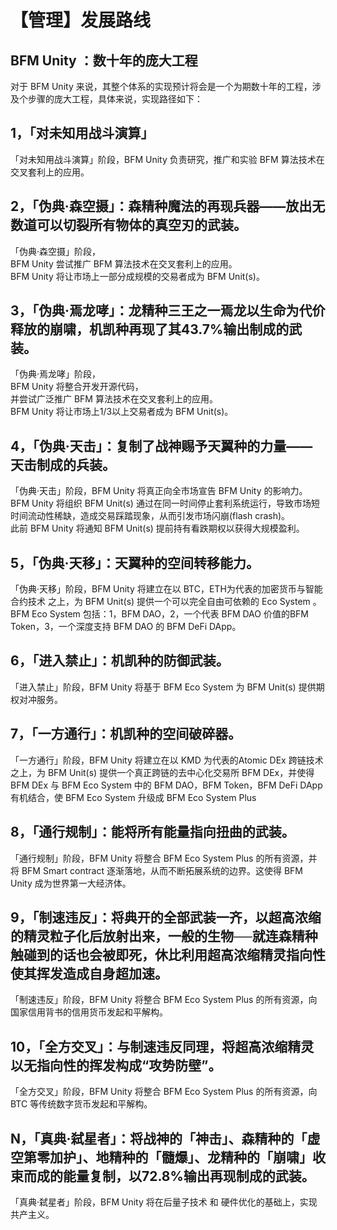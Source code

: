 # 【管理】发展路线

## BFM Unity ：数十年的庞大工程

对于 BFM Unity 来说，其整个体系的实现预计将会是一个为期数十年的工程，涉及个步骤的庞大工程，具体来说，实现路径如下：

## 1，「对未知用战斗演算」

 「对未知用战斗演算」阶段，BFM Unity 负责研究，推广和实验 BFM 算法技术在交叉套利上的应用。

## 2，「伪典·森空摄」：森精种魔法的再现兵器——放出无数道可以切裂所有物体的真空刃的武装。 

「伪典·森空摄」阶段，  
BFM Unity 尝试推广 BFM 算法技术在交叉套利上的应用。  
BFM Unity 将让市场上一部分成规模的交易者成为 BFM Unit\(s\)。

## 3，「伪典·焉龙哮」：龙精种三王之一焉龙以生命为代价释放的崩啸，机凯种再现了其43.7%输出制成的武装。 

「伪典·焉龙哮」阶段，  
BFM Unity 将整合开发开源代码，  
并尝试广泛推广 BFM 算法技术在交叉套利上的应用。  
BFM Unity 将让市场上1/3以上交易者成为 BFM Unit\(s\)。

## 4，「伪典·天击」：复制了战神赐予天翼种的力量——天击制成的兵装。

「伪典·天击」阶段，BFM Unity 将真正向全市场宣告 BFM Unity 的影响力。  
BFM Unity 将组织 BFM Unit\(s\) 通过在同一时间停止套利系统运行，导致市场短时间流动性稀缺，造成交易踩踏现象，从而引发市场闪崩\(flash crash\)。  
此前 BFM Unity 将通知 BFM Unit\(s\) 提前持有看跌期权以获得大规模盈利。

## 5，「伪典·天移」：天翼种的空间转移能力。  

「伪典·天移」阶段，BFM Unity 将建立在以 BTC，ETH为代表的加密货币与智能合约技术 之上，为 BFM Unit\(s\) 提供一个可以完全自由可依赖的 Eco System 。   
BFM Eco System 包括：1，BFM DAO，2，一个代表 BFM DAO 价值的BFM Token，3，一个深度支持 BFM DAO 的 BFM DeFi DApp。

## 6，「进入禁止」：机凯种的防御武装。

「进入禁止」阶段，BFM Unity 将基于 BFM Eco System  为 BFM Unit\(s\) 提供期权对冲服务。

## 7，「一方通行」：机凯种的空间破碎器。 

「一方通行」阶段，BFM Unity 将建立在以 KMD 为代表的Atomic DEx 跨链技术 之上，为 BFM Unit\(s\) 提供一个真正跨链的去中心化交易所 BFM DEx，并使得 BFM DEx 与 BFM Eco System 中的 BFM DAO，BFM Token，BFM DeFi DApp 有机结合，使 BFM Eco System 升级成 BFM Eco System Plus

## 8，「通行规制」：能将所有能量指向扭曲的武装。 

「通行规制」阶段，BFM Unity 将整合 BFM Eco System Plus 的所有资源，并将 BFM Smart contract 逐渐落地，从而不断拓展系统的边界。这使得 BFM Unity 成为世界第一大经济体。

## 9，「制速违反」：将典开的全部武装一齐，以超高浓缩的精灵粒子化后放射出来，一般的生物──就连森精种触碰到的话也会被即死，休比利用超高浓缩精灵指向性使其挥发造成自身超加速。

「制速违反」阶段，BFM Unity 将整合 BFM Eco System Plus 的所有资源，向国家信用背书的信用货币发起和平解构。

##  10，「全方交叉」：与制速违反同理，将超高浓缩精灵以无指向性的挥发构成“攻势防壁”。

「全方交叉」阶段，BFM Unity 将整合 BFM Eco System Plus 的所有资源，向 BTC 等传统数字货币发起和平解构。

## N，「真典·弑星者」：将战神的「神击」、森精种的「虚空第零加护」、地精种的「髓爆」、龙精种的「崩啸」收束而成的能量复制，以72.8%输出再现制成的武装。

「真典·弑星者」阶段，BFM Unity 将在后量子技术 和 硬件优化的基础上，实现共产主义。

